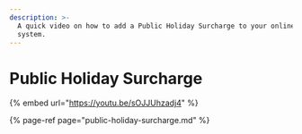 ```yaml
---
description: >-
  A quick video on how to add a Public Holiday Surcharge to your online ordering
  system.
---
```


# Public Holiday Surcharge

{% embed url="https://youtu.be/sOJJUhzadj4" %}



{% page-ref page="public-holiday-surcharge.md" %}

